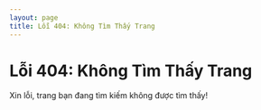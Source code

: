 ```yaml
---
layout: page
title: Lỗi 404: Không Tìm Thấy Trang
---
```


<h1>Lỗi 404: Không Tìm Thấy Trang</h1>
<p>Xin lỗi, trang bạn đang tìm kiếm không được tìm thấy!</p>